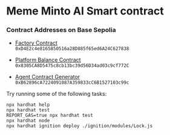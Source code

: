 # Meme Minto AI Smart contract

### Contract Addresses on Base Sepolia

- [Factory Contract](https://sepolia.basescan.org/address/0xD4E2c4e8165850516a28D885f65ed6A24C627838)  
  `0xD4E2c4e8165850516a28D885f65ed6A24C627838`

- [Platform Balance Contract](https://sepolia.basescan.org/address/0x8305CA8D5475c8cb13bc39d56D34ad03c9cf772C)  
  `0x8305CA8D5475c8cb13bc39d56D34ad03c9cf772C`

- [Agent Contract Generator](https://sepolia.basescan.org/address/0xB62896cA7224091087A359833cC6B1527103c99c)  
  `0xB62896cA7224091087A359833cC6B1527103c99c`



Try running some of the following tasks:

```shell
npx hardhat help
npx hardhat test
REPORT_GAS=true npx hardhat test
npx hardhat node
npx hardhat ignition deploy ./ignition/modules/Lock.js
```
